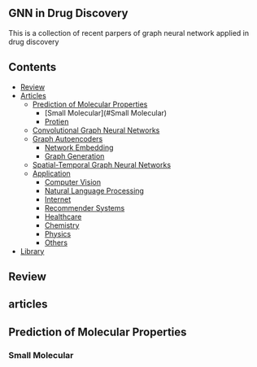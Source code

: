 ## GNN in Drug Discovery
This is a collection of recent parpers of graph neural network applied in drug discovery

## Contents
- [Review](#Review)
- [Articles](#Articles)
  - [Prediction of Molecular Properties](#Properties)
      - [Small Molecular](#Small Molecular)
      - [Protien](#Protien)
  - [Convolutional Graph Neural Networks](#cgnn)
  - [Graph Autoencoders](#gae)
  	  - [Network Embedding](#ne)
  	  - [Graph Generation](#gg)
  - [Spatial-Temporal Graph Neural Networks](#stgnn)
  - [Application](#application)
     - [Computer Vision](#cv)
     - [Natural Language Processing](#nlp)
     - [Internet](#web)
     - [Recommender Systems](#rec)
     - [Healthcare](#health)
     - [Chemistry](#chemistry)
     - [Physics](#physics)
     - [Others](#others)
- [Library](#library)
<a name="Review" />

## Review
<a name="Articles" />

## articles
<a name="Properties" />

## Prediction of Molecular Properties
<a name="Small Molecular" />

### Small Molecular

